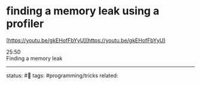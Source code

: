 # finding a memory leak using a profiler

[https://youtu.be/gkEHofFbYyU](https://youtu.be/gkEHofFbYyU)  
  
25:50  
Finding a memory leak


---
status: #🌱
tags: #programming/tricks
related: 


